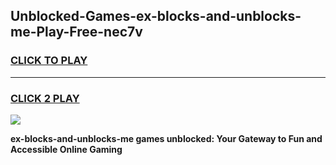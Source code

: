 
## Unblocked-Games-ex-blocks-and-unblocks-me-Play-Free-nec7v
<h3>
<a href="https://premium76.site?title=ex-blocks-and-unblocks-me&ref=23A">CLICK TO PLAY</a></h3>
<hr>

<h3>
<a href="https://premium76.site?title=ex-blocks-and-unblocks-me&ref=23A">CLICK 2 PLAY</a>
  
</h3>

<a href="https://premium76.site?title=ex-blocks-and-unblocks-me&ref=23A"><img src="https://clearcache.store/games.png"></a>


**ex-blocks-and-unblocks-me games unblocked: Your Gateway to Fun and Accessible Online Gaming**
